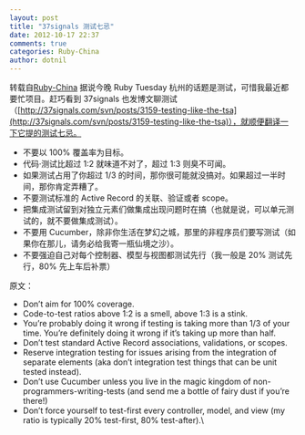 ```yaml
---
layout: post
title: "37signals 测试七忌"
date: 2012-10-17 22:37
comments: true
categories: Ruby-China
author: dotnil
---
```

转载自[Ruby-China](http://ruby-china.org/topics/2667)
据说今晚 Ruby Tuesday 杭州的话题是测试，可惜我最近都要忙项目。赶巧看到
37signals
也发博文聊测试（[http://37signals.com/svn/posts/3159-testing-like-the-tsa](http://37signals.com/svn/posts/3159-testing-like-the-tsa)），就顺便翻译一下它提的测试七忌。

-   不要以 100% 覆盖率为目标。
-   代码·测试比超过 1:2 就味道不对了，超过 1:3 则臭不可闻。
-   如果测试占用了你超过 1/3
    的时间，那你很可能就没搞对。如果超过一半时间，那你肯定弄糟了。
-   不要测试标准的 Active Record 的关联、验证或者 scope。
-   把集成测试留到对独立元素们做集成出现问题时在搞（也就是说，可以单元测试的，就不要做集成测试）。
-   不要用
    Cucumber，除非你生活在梦幻之城，那里的非程序员们要写测试（如果你在那儿，请务必给我寄一瓶仙境之沙）。
-   不要强迫自己对每个控制器、模型与视图都测试先行（我一般是 20%
    测试先行，80% 先上车后补票）

原文：

-   Don’t aim for 100% coverage.
-   Code-to-test ratios above 1:2 is a smell, above 1:3 is a stink.
-   You’re probably doing it wrong if testing is taking more than 1/3 of
    your time. You’re definitely doing it wrong if it’s taking up more
    than half.
-   Don’t test standard Active Record associations, validations, or
    scopes.
-   Reserve integration testing for issues arising from the integration
    of separate elements (aka don’t integration test things that can be
    unit tested instead).
-   Don’t use Cucumber unless you live in the magic kingdom of
    non-programmers-writing-tests (and send me a bottle of fairy dust if
    you’re there!)
-   Don’t force yourself to test-first every controller, model, and view
    (my ratio is typically 20% test-first, 80% test-after).\
